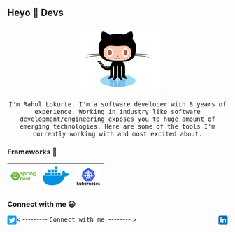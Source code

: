 ## Heyo :wave: Devs

<p align="center">
  <img src="./images/github.gif" width=200>
  <br><br>
  <samp>
    I'm Rahul Lokurte. I'm a software developer with 8 years of experience. Working in industry like software development/engineering exposes you to huge amount of emerging technologies. Here are some of the tools I'm currently working with and most excited about.
  </samp>
</p>

### Frameworks :rocket:

| <img src="./images/spring-boot.png" width=60> | <img src="./images/docker.png" width=60> | <img src="./images/kubernetes.png" width=60> |
| :-------------------------------------------: | :--------------------------------------: | :------------------------------------------: |

### Connect with me :smiley:

<a href="https://twitter.com/RahulLokurte">
  <img align="left" alt="Rahul Lokurte Twitter" width="21px" src="https://raw.githubusercontent.com/edent/SuperTinyIcons/099dc12b59179d07d534069bc8551718f786d91a/images/svg/twitter.svg" />
</a>
 <    --------- <samp> Connect with me </samp> --------    >
<a href="https://www.linkedin.com/in/rahullokurte/">
  <img align="right" alt="Rahul Lokurte Linkdin" width="21px" src="https://raw.githubusercontent.com/edent/SuperTinyIcons/099dc12b59179d07d534069bc8551718f786d91a/images/svg/linkedin.svg" />
</a>
